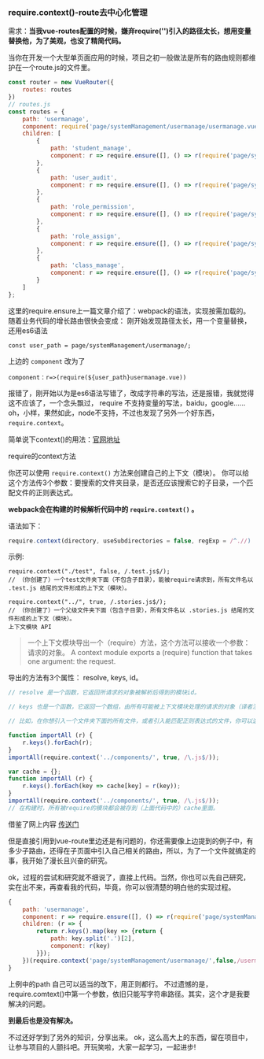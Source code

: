 ### require.context()-route去中心化管理

需求：**当我vue-routes配置的时候，嫌弃require('')引入的路径太长，想用变量替换他，为了美观，也没了精简代码。**

当你在开发一个大型单页面应用的时候，项目之初一般做法是所有的路由规则都维护在一个route.js的文件里。
```javascript
const router = new VueRouter({
    routes: routes
})
// routes.js
const routes = {
    path: 'usermanage',
    component: require('page/systemManagement/usermanage/usermanage.vue'),
    children: [
        {
            path: 'student_manage',
            component: r => require.ensure([], () => r(require('page/systemManagement/usermanage/usermanage.student_manage.vue')))
        },
        {
            path: 'user_audit',
            component: r => require.ensure([], () => r(require('page/systemManagement/usermanage/usermanage.user_audit.vue')))
        },
        {
            path: 'role_permission',
            component: r => require.ensure([], () => r(require('page/systemManagement/usermanage/usermanage.role_permission.vue')))
        },
        {
            path: 'role_assign',
            component: r => require.ensure([], () => r(require('page/systemManagement/usermanage/usermanage.role_assign.vue')))
        },
        {
            path: 'class_manage',
            component: r => require.ensure([], () => r(require('page/systemManagement/usermanage/usermanage.class_manage.vue')))
        }
    ]
};
```
这里的require.ensure上一篇文章介绍了：webpack的语法，实现按需加载的。
随着业务代码的增长路由很快会变成：
刚开始发现路径太长，用一个变量替换，还用es6语法

    const user_path = page/systemManagement/usermanage/;

上边的 `component` 改为了

    component：r=>(require(${user_path}usermanage.vue))

报错了，刚开始以为是es6语法写错了，改成字符串的写法，还是报错，我就觉得这不应该了，一个念头飘过， require 不支持变量的写法，baidu，google…… oh，小样，果然如此，node不支持，不过也发现了另外一个好东西，`require.context`。

简单说下context()的用法：[官网地址](https://www.css88.com/doc/webpack2/guides/dependency-management/)

require的context方法

你还可以使用 `require.context()` 方法来创建自己的上下文（模块）。 你可以给这个方法传3个参数：要搜索的文件夹目录，是否还应该搜索它的子目录，一个匹配文件的正则表达式。

**webpack会在构建的时候解析代码中的 `require.context()` 。**

语法如下：
```javascript
require.context(directory, useSubdirectories = false, regExp = /^.//)
```

示例:
```
require.context("./test", false, /.test.js$/);
// （你创建了）一个test文件夹下面（不包含子目录），能被require请求到，所有文件名以 .test.js 结尾的文件形成的上下文（模块）。

require.context("../", true, /.stories.js$/);
// （你创建了）一个父级文件夹下面（包含子目录），所有文件名以 .stories.js 结尾的文件形成的上下文（模块）。
上下文模块 API
```
>一个上下文模块导出一个（require）方法，这个方法可以接收一个参数：请求的对象。 A context module exports a (require) function that takes one argument: the request.

导出的方法有3个属性： resolve, keys, id。
```javascript
// resolve 是一个函数，它返回所请求的对象被解析后得到的模块id。

// keys 也是一个函数，它返回一个数组，由所有可能被上下文模块处理的请求的对象（译者注：参考下面第二段代码中的key）组成。

// 比如，在你想引入一个文件夹下面的所有文件，或者引入能匹配正则表达式的文件，你可以这样：

function importAll (r) {
    r.keys().forEach(r);
}
importAll(require.context('../components/', true, /\.js$/));

var cache = {};
function importAll (r) {
    r.keys().forEach(key => cache[key] = r(key));
}
importAll(require.context('../components/', true, /\.js$/));
// 在构建时，所有被require的模块都会被存到（上面代码中的）cache里面。
```
借鉴了网上内容 [传送门](https://github.com/wuchangming/blog/blob/master/docs/webpack/require-context-usage.md)

但是直接引用到vue-route里边还是有问题的，你还需要像上边提到的例子中，有多少子路由，还得在子页面中引入自己相关的路由，所以，为了一个文件就搞定的事，我开始了漫长且兴奋的研究。

ok，过程的尝试和研究就不细说了，直接上代码。当然，你也可以先自己研究，实在出不来，再查看我的代码，毕竟，你可以很清楚的明白他的实现过程。

```javascript
{
    path: 'usermanage',
    component: r => require.ensure([], () => r(require('page/systemManagement/usermanage/usermanage.vue'))),
    children: (r => {
        return r.keys().map(key => {return {
            path: key.split('.')[2],
            component: r(key)
        }});
    })(require.context('page/systemManagement/usermanage/',false,/usermanage\.\w+\.vue$/)),
}
```

上例中的path 自己可以适当的改下，用正则都行。
不过遗憾的是，require.comtext()中第一个参数，依旧只能写字符串路径。其实，这个才是我要解决的问题。

**到最后也是没有解决。**

不过还好学到了另外的知识，分享出来。
ok，这么高大上的东西，留在项目中，让参与项目的人颤抖吧。开玩笑啦，大家一起学习，一起进步!